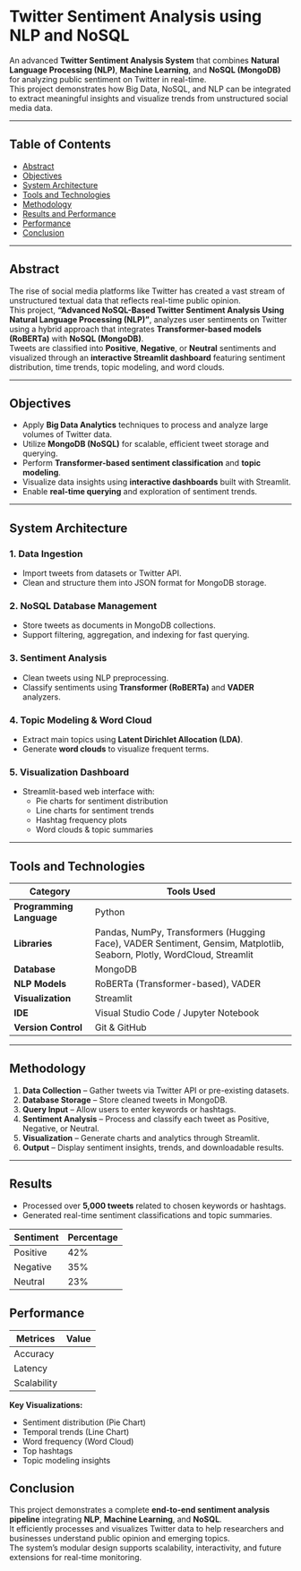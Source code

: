 # Twitter Sentiment Analysis using NLP and NoSQL

An advanced **Twitter Sentiment Analysis System** that combines **Natural Language Processing (NLP)**, **Machine Learning**, and **NoSQL (MongoDB)** for analyzing public sentiment on Twitter in real-time.  
This project demonstrates how Big Data, NoSQL, and NLP can be integrated to extract meaningful insights and visualize trends from unstructured social media data.

---

## Table of Contents
- [Abstract](#abstract)
- [Objectives](#objectives)
- [System Architecture](#system-architecture)
- [Tools and Technologies](#tools-and-technologies)
- [Methodology](#methodology)
- [Results and Performance](#resultsandperformance)
- [Performance](#performance)
- [Conclusion](#conclusion)
 
---

## Abstract

The rise of social media platforms like Twitter has created a vast stream of unstructured textual data that reflects real-time public opinion.  
This project, **“Advanced NoSQL-Based Twitter Sentiment Analysis Using Natural Language Processing (NLP)”**, analyzes user sentiments on Twitter using a hybrid approach that integrates **Transformer-based models (RoBERTa)** with **NoSQL (MongoDB)**.  
Tweets are classified into **Positive**, **Negative**, or **Neutral** sentiments and visualized through an **interactive Streamlit dashboard** featuring sentiment distribution, time trends, topic modeling, and word clouds.

---

## Objectives

- Apply **Big Data Analytics** techniques to process and analyze large volumes of Twitter data.  
- Utilize **MongoDB (NoSQL)** for scalable, efficient tweet storage and querying.  
- Perform **Transformer-based sentiment classification** and **topic modeling**.  
- Visualize data insights using **interactive dashboards** built with Streamlit.  
- Enable **real-time querying** and exploration of sentiment trends.

---

## System Architecture

### 1. Data Ingestion
- Import tweets from datasets or Twitter API.  
- Clean and structure them into JSON format for MongoDB storage.

### 2. NoSQL Database Management
- Store tweets as documents in MongoDB collections.  
- Support filtering, aggregation, and indexing for fast querying.

### 3. Sentiment Analysis
- Clean tweets using NLP preprocessing.  
- Classify sentiments using **Transformer (RoBERTa)** and **VADER** analyzers.

### 4. Topic Modeling & Word Cloud
- Extract main topics using **Latent Dirichlet Allocation (LDA)**.  
- Generate **word clouds** to visualize frequent terms.

### 5. Visualization Dashboard
- Streamlit-based web interface with:
  - Pie charts for sentiment distribution  
  - Line charts for sentiment trends  
  - Hashtag frequency plots  
  - Word clouds & topic summaries

---

## Tools and Technologies

| Category | Tools Used |
|-----------|-------------|
| **Programming Language** | Python |
| **Libraries** | Pandas, NumPy, Transformers (Hugging Face), VADER Sentiment, Gensim, Matplotlib, Seaborn, Plotly, WordCloud, Streamlit |
| **Database** | MongoDB |
| **NLP Models** | RoBERTa (Transformer-based), VADER |
| **Visualization** | Streamlit |
| **IDE** | Visual Studio Code / Jupyter Notebook |
| **Version Control** | Git & GitHub |

---

## Methodology

1. **Data Collection** – Gather tweets via Twitter API or pre-existing datasets.  
2. **Database Storage** – Store cleaned tweets in MongoDB.  
3. **Query Input** – Allow users to enter keywords or hashtags.  
4. **Sentiment Analysis** – Process and classify each tweet as Positive, Negative, or Neutral.  
5. **Visualization** – Generate charts and analytics through Streamlit.  
6. **Output** – Display sentiment insights, trends, and downloadable results.

---

## Results 

- Processed over **5,000 tweets** related to chosen keywords or hashtags.  
- Generated real-time sentiment classifications and topic summaries.  

| Sentiment | Percentage |
|------------|-------------|
| Positive | 42% |
| Negative | 35% |
| Neutral | 23% |

## Performance

| Metrices | Value |
|------------|-------------|
| Accuracy | | ~91% on labeled Twitter datasets. |
| Latency | | ~1s per batch sentiment analysis. |
| Scalability | | Handles thousands of tweets via MongoDB efficiently. |

**Key Visualizations:**
- Sentiment distribution (Pie Chart)  
- Temporal trends (Line Chart)  
- Word frequency (Word Cloud)  
- Top hashtags  
- Topic modeling insights  


## Conclusion

This project demonstrates a complete **end-to-end sentiment analysis pipeline** integrating **NLP**, **Machine Learning**, and **NoSQL**.  
It efficiently processes and visualizes Twitter data to help researchers and businesses understand public opinion and emerging topics.  
The system’s modular design supports scalability, interactivity, and future extensions for real-time monitoring.


